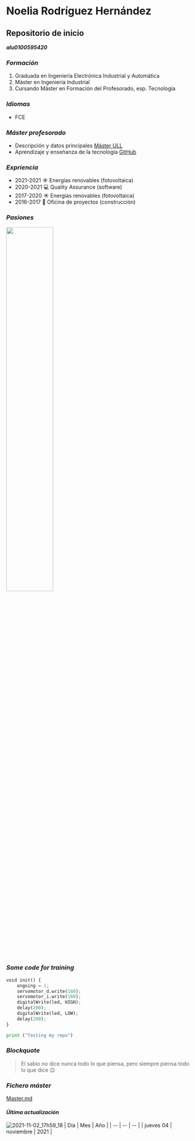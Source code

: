 # Noelia Rodríguez Hernández
## Repositorio de inicio
__*alu0100595420*__
### *Formación* 
1. Graduada en Ingeniería Electrónica Industrial y Automática
2. Máster en Ingeniería Industrial
3. Cursando Máster en Formación del Profesorado, esp. Tecnología

### *Idiomas* 
* FCE

### *Máster profesorado*
* Descripción y datos principales [Máster ULL](https://ull-mfp-aet-2122.github.io/tema0-introduccion/practicas/p02-t0-aprender-markdown/)   
* Aprendizaje y enseñanza de la tecnología [GitHub](https://www.ull.es/masteres/formacion-profesorado/informacion-academica/descripcion-del-titulo/)

### *Expriencia* 
* 2021-2021 :sunny: Energías renovables (fotovoltaica)
* 2020-2021 :computer: Quality Assurance (software)
* 2017-2020 :sunny: Energías renovables (fotovoltaica)
* 2016-2017 :hammer: Oficina de proyectos (construcción)

### *Pasiones* 
[comment]: <![Noelia](https://www.lifeder.com/wp-content/uploads/2017/11/delfines-mirando-a-c%C3%A1mara-lifeder.jpg "Noelia")>
[comment]: <img src="https://www.lifeder.com/wp-content/uploads/2017/11/delfines-mirando-a-c%C3%A1mara-lifeder.jpg"  width="300" height="200" />

<img 
src="https://www.lifeder.com/wp-content/uploads/2017/11/delfines-mirando-a-c%C3%A1mara-lifeder.jpg"  
width="50%" 
/>

### *Some code for training* 
```python
void init() {
    ongoing = 1;
    servomotor_d.write(180);
    servomotor_i.write(180);
    digitalWrite(led, HIGH);
    delay(200);
    digitalWrite(led, LOW);
    delay(200);
}
``` 
```python
print ("Testing my repo")
```

### *Blockquote* 
> El sabio no dice nunca todo lo que piensa, pero siempre piensa todo lo que dice :wink:

### *Fichero máster* 
[Master.md](https://github.com/ULL-MFP-AET-2122/aprender-markdown-noelia-rodriguez-hernandez-alu0100595420/blob/main/master.md)

#### __*Última actualización*__
![2021-11-02_17h59_18](https://user-images.githubusercontent.com/93216060/139920246-7bf86883-c31c-4061-b495-1b3aad2ee5e6.png)
| Día | Mes | Año |
| -- | -- | -- |
| jueves 04 | noviembre | 2021 |    
